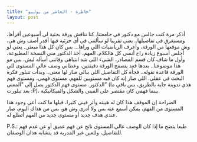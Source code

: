 ```yaml
---
title: "خاطرة - العاشر من يوليو"
layout: post
---
```


أذكر مرة كنت جالس مع دكتور في جامعتنا. كنا نناقش ورقة بحثية لي أسبوعين أقرأها، ومستغرق في تفاصيلها.. يعني تقريبا لو سألتني في أي جزئية فيها أقدر أصف وش هي، وش موقعها من الورقة، وأعرف الرياضيات اللي وراها... بس كان كل هذا مبعثر.. يعني لو أجلس أسبوع زيادة راح أنسى كل هالكلام. المهم، أخذ الدكتور مني النسخة المطبوعة، وأول ما شاف كان قسم المصادر، الشيء اللي شد انتباهي وفاتني أسأله ليش، بس مو هذا موضوعنا.. بعدها قعد يتصفح الورقة دقيقتين، وعطاني وصف عالي المستوى للي الورقة قاعدة تقوله.. فجأة كل التفاصيل اللي ببالي صار لها معنى.. وبدأت تتبلور فكرة البحث في عقلي. اللي صار إنه كان فيه مستويين للفهم، مستوى فهمي، ومستوى فهم الدكتور. مستوى فهم الدكتور يصل إلى "المعنى" (هذي تدوينة جاية بالطريق، بس باقي ما بعد تبلورت :P)، بينما فهمي كان مقتصر على المبنى والشكل والميكانيكية.

الصراحة إن الموقف هذا كان له هيبته وأثر فيني كثيرا، قبلها ما كنت أعي وجود هذا المستوى من الفهم، يمكن أسمع عنه بس ولا أدري وش هو، بس من هذاك اليوم، صار عندي هدف جديد أو مستوى جديد من الفهم أتطلع له.

P.S.: طبعا يتضح ما إذا كان الوصف عالي المستوى ناتج عن فهم عميق أو عن عدم فهم للتفاصيل، وللعين غير المدربة قد يتشابه هذان الوصفان.